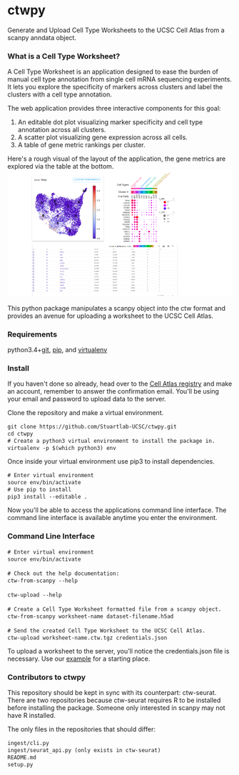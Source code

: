 # ctwpy
Generate and Upload Cell Type Worksheets to the UCSC Cell Atlas from a scanpy anndata
object.

### What is a Cell Type Worksheet?
A Cell Type Worksheet is an application designed to ease the burden of manual cell type annotation from single cell
mRNA sequencing experiments. It lets you explore the specificity of markers across clusters and label the clusters
with a cell type annotation.

The web application provides three interactive components for this goal:

1. An editable dot plot visualizing marker specificity and cell type annotation across all clusters.
2. A scatter plot visualizing gene expression across all cells.
3. A table of gene metric rankings per cluster.

Here's a rough visual of the layout of the application, the gene metrics are explored via the table at the bottom.
![Alt text](cell_atlas_layout.png)

This python package manipulates a scanpy object into the ctw format and provides an avenue for uploading a worksheet to the UCSC Cell Atlas.

### Requirements
python3.4+[git](https://gist.github.com/derhuerst/1b15ff4652a867391f03), [pip](https://pip.pypa.io/en/stable/installing/), and [virtualenv](https://virtualenv.pypa.io/en/latest/installation/)

### Install

If you haven't done so already, head over to the [Cell Atlas registry](https://cellatlasapi.ucsc.edu/user/register)
and make an account, remember to answer the confirmation email. You'll be using your email and password to upload
data to the server.

Clone the repository and make a virtual environment.
```
git clone https://github.com/Stuartlab-UCSC/ctwpy.git
cd ctwpy
# Create a python3 virtual environment to install the package in.
virtualenv -p $(which python3) env
```
 Once inside your virtual environment use pip3 to install dependencies.
```
# Enter virtual environment
source env/bin/activate
# Use pip to install
pip3 install --editable .
```
Now you'll be able to access the applications command line interface. The command line interface is available anytime you enter the environment.
### Command Line Interface
```
# Enter virtual environment
source env/bin/activate

# Check out the help documentation:
ctw-from-scanpy --help

ctw-upload --help

# Create a Cell Type Worksheet formatted file from a scanpy object.
ctw-from-scanpy worksheet-name dataset-filename.h5ad

# Send the created Cell Type Worksheet to the UCSC Cell Atlas.
ctw-upload worksheet-name.ctw.tgz credentials.json
```

To upload a worksheet to the server, you'll notice the credentials.json file is necessary. Use our
[example](https://github.com/Stuartlab-UCSC/ctwpy/blob/master/credentials.json) for a starting
place.

### Contributors to ctwpy
This repository should be kept in sync with its counterpart: ctw-seurat. There are two 
repositories because ctw-seurat requires R to be installed before installing the package. 
Someone only interested in scanpy may not have R installed.

The only files in the repositories that should differ:
 ```
 ingest/cli.py
 ingest/seurat_api.py (only exists in ctw-seurat)
 README.md
 setup.py
``` 
